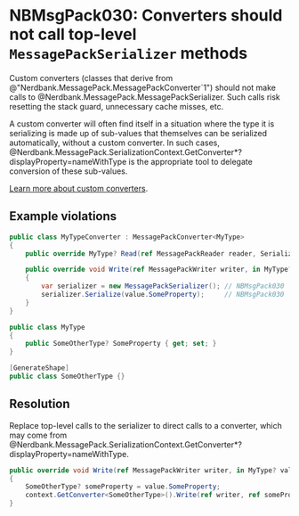 # NBMsgPack030: Converters should not call top-level `MessagePackSerializer` methods

Custom converters (classes that derive from @"Nerdbank.MessagePack.MessagePackConverter`1") should not make calls to @Nerdbank.MessagePack.MessagePackSerializer.
Such calls risk resetting the stack guard, unnecessary cache misses, etc.

A custom converter will often find itself in a situation where the type it is serializing is made up of sub-values that themselves can be serialized automatically, without a custom converter.
In such cases, @Nerdbank.MessagePack.SerializationContext.GetConverter*?displayProperty=nameWithType is the appropriate tool to delegate conversion of these sub-values.

[Learn more about custom converters](../docs/custom-converters.md).

## Example violations

```cs
public class MyTypeConverter : MessagePackConverter<MyType>
{
    public override MyType? Read(ref MessagePackReader reader, SerializationContext context) => throw new System.NotImplementedException();

    public override void Write(ref MessagePackWriter writer, in MyType? value, SerializationContext context)
    {
        var serializer = new MessagePackSerializer(); // NBMsgPack030
        serializer.Serialize(value.SomeProperty);     // NBMsgPack030
    }
}

public class MyType
{
    public SomeOtherType? SomeProperty { get; set; }
}

[GenerateShape]
public class SomeOtherType {}
```

## Resolution

Replace top-level calls to the serializer to direct calls to a converter, which may come from @Nerdbank.MessagePack.SerializationContext.GetConverter*?displayProperty=nameWithType.

```cs
public override void Write(ref MessagePackWriter writer, in MyType? value, SerializationContext context)
{
    SomeOtherType? someProperty = value.SomeProperty;
    context.GetConverter<SomeOtherType>().Write(ref writer, ref someProperty, context);
}
```
